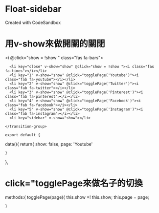 # Float-sidebar
Created with CodeSandbox

# 用v-show來做開關的關閉



 <i @click="show = !show " class="fas fa-bars"></i>
    </div>
    <transition-group name="fade" tag="ul">

      <li key="close" v-show="show" @click="show = !show "><i class="fas fa-times"></i></li>
      <li key="1" v-show="show" @click="togglePage('Youtube')"><i class="fab fa-youtube"></i></li>
      <li key="2" v-show="show" @click="togglePage('Twitter')"><i class="fab fa-twitter"></i></li>
      <li key="3" v-show="show" @click="togglePage('Pinterest')"><i class="fab fa-pinterest"></i></li>
      <li key="4" v-show="show" @click="togglePage('Facebook')"><i class="fab fa-facebook"></i></li>
      <li key="5" v-show="show" @click="togglePage('Instagram')"><i class="fab fa-instagram"></i></li>
      <li key="sidebar" v-show="show"></li>
      
    </transition-group>
    
    export default {
  data(){
    return{
      show: false,
      page: 'Youtube'

    }


  },
  
# click="togglePage來做名子的切換
  methods:{
    togglePage(page){
      this.show =! this.show;
      this.page = page;

    }


